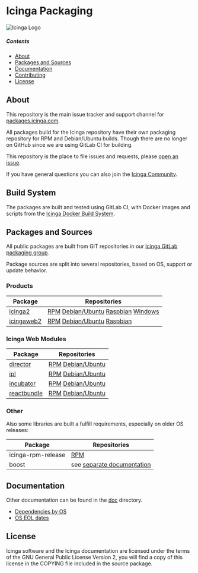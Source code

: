 Icinga Packaging
================

![Icinga Logo](https://www.icinga.com/wp-content/uploads/2014/06/icinga_logo.png)

##### Contents

<!-- TOC -->

- [About](#about)
- [Packages and Sources](#packages-and-sources)
- [Documentation](#documentation)
- [Contributing](#contributing)
- [License](#license)

<!-- /TOC -->
## About

This repository is the main issue tracker and support channel for [packages.icinga.com].

All packages build for the Icinga repository have their own packaging repository for RPM and Debian/Ubuntu builds. Though there are no longer on GitHub since we are using GitLab CI for building.

This repository is the place to file issues and requests, please [open an issue](https://github.com/Icinga/icinga-packaging/issues/new).

If you have general questions you can also join the [Icinga Community](https://community.icinga.com).

## Build System

The packages are built and tested using GitLab CI, with Docker images and scripts from the [Icinga Docker Build System](https://git.icinga.com/build-docker/docs).

## Packages and Sources

All public packages are built from GIT repositories in our [Icinga GitLab packaging group](https://git.icinga.com/packaging).

Package sources are split into several repositories, based on OS, support or update behavior.

### Products

Package      | Repositories
-------------|--------------------------------------------------------
[icinga2]    | [RPM][rpm-icinga2] [Debian/Ubuntu][deb-icinga2] [Raspbian][raspbian-icinga2] [Windows][windows-icinga2]
[icingaweb2] | [RPM][rpm-icingaweb2] [Debian/Ubuntu][deb-icingaweb2] [Raspbian][raspbian-icingaweb2]

### Icinga Web Modules

Package       | Repositories
--------------|--------------------------------------------------------------------------------------------
[director]    | [RPM][rpm-icingaweb2-module-director] [Debian/Ubuntu][deb-icingaweb2-module-director]
[ipl]         | [RPM][rpm-icingaweb2-module-ipl] [Debian/Ubuntu][deb-icingaweb2-module-ipl]
[incubator]   | [RPM][rpm-icingaweb2-module-incubator] [Debian/Ubuntu][deb-icingaweb2-module-incubator]
[reactbundle] | [RPM][rpm-icingaweb2-module-reactbundle] [Debian/Ubuntu][deb-icingaweb2-module-reactbundle]

### Other

Also some libraries are built a fulfill requirements, especially on older OS releases:

Package            | Repositories
-------------------|-------------------------
icinga-rpm-release | [RPM][rpm-icinga-rpm-release]
boost  | see [separate documentation](doc/packages-boost.md)

## Documentation

Other documentation can be found in the [doc](doc/) directory.

* [Dependencies by OS](doc/03-Dependencies.md)
* [OS EOL dates](doc/04-OS-EOL.md)

## License

Icinga software and the Icinga documentation are licensed under the terms of the GNU
General Public License Version 2, you will find a copy of this license in the
COPYING file included in the source package.

[packages.icinga.com]: https://packages.icinga.com

[icinga2]: https://github.com/Icinga/icinga2
[icingaweb2]: https://github.com/Icinga/icingaweb2

[rpm-icinga2]: https://git.icinga.com/packaging/rpm-icinga2
[deb-icinga2]: https://git.icinga.com/packaging/deb-icinga2
[windows-icinga2]: https://git.icinga.com/packaging/windows-icinga2
[rpm-icingaweb2]: https://git.icinga.com/packaging/rpm-icingaweb2
[deb-icingaweb2]: https://git.icinga.com/packaging/deb-icingaweb2

[director]: https://github.com/Icinga/icingaweb2-module-director
[deb-icingaweb2-module-director]: https://git.icinga.com/packaging/deb-icingaweb2-module-director
[rpm-icingaweb2-module-director]: https://git.icinga.com/packaging/rpm-icingaweb2-module-director

[ipl]: https://github.com/Icinga/icingaweb2-module-ipl
[deb-icingaweb2-module-ipl]: https://git.icinga.com/packaging/deb-icingaweb2-module-ipl
[rpm-icingaweb2-module-ipl]: https://git.icinga.com/packaging/rpm-icingaweb2-module-ipl

[incubator]: https://github.com/Icinga/icingaweb2-module-incubator
[deb-icingaweb2-module-incubator]: https://git.icinga.com/packaging/deb-icingaweb2-module-incubator
[rpm-icingaweb2-module-incubator]: https://git.icinga.com/packaging/rpm-icingaweb2-module-incubator

[reactbundle]: https://github.com/Icinga/icingaweb2-module-reactbundle
[deb-icingaweb2-module-reactbundle]: https://git.icinga.com/packaging/deb-icingaweb2-module-reactbundle
[rpm-icingaweb2-module-reactbundle]: https://git.icinga.com/packaging/rpm-icingaweb2-module-reactbundle

[rpm-icinga-rpm-release]: https://git.icinga.com/packaging/rpm-icinga-rpm-release

[raspbian-icinga2]: https://git.icinga.com/packaging/raspbian-icinga2
[raspbian-icingaweb2]: https://git.icinga.com/packaging/raspbian-icingaweb2

[suse-boost]: https://git.icinga.com/packaging/suse-boost
[redhat-boost]: https://git.icinga.com/packaging/redhat-boost
[deb-boost]: https://git.icinga.com/packaging/deb-boost

[rpm-icinga2-templates]: https://git.icinga.com/packaging/rpm-icinga2-templates
[deb-icinga2-templates]: https://git.icinga.com/packaging/deb-icinga2-templates
